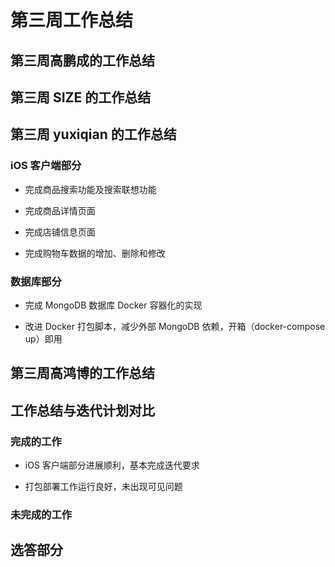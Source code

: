 # 第三周工作总结

## 第三周高鹏成的工作总结

## 第三周 SIZE 的工作总结

## 第三周 yuxiqian 的工作总结

### iOS 客户端部分

* 完成商品搜索功能及搜索联想功能

* 完成商品详情页面

* 完成店铺信息页面

* 完成购物车数据的增加、删除和修改

### 数据库部分

* 完成 MongoDB 数据库 Docker 容器化的实现

* 改进 Docker 打包脚本，减少外部 MongoDB 依赖，开箱（docker-compose up）即用

## 第三周高鸿博的工作总结

## 工作总结与迭代计划对比

### 完成的工作

 * iOS 客户端部分进展顺利，基本完成迭代要求

 * 打包部署工作运行良好，未出现可见问题

### 未完成的工作


## 选答部分

